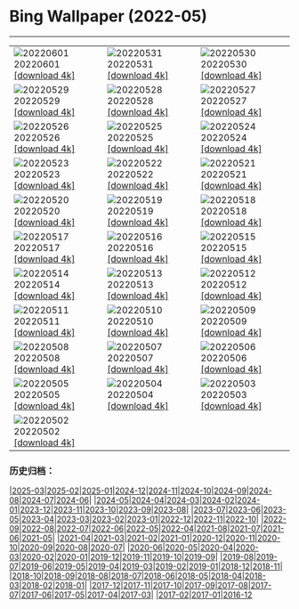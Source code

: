 # Bing Wallpaper (2022-05)
**************

<table><tr><td><img class="wallpaper" src="https://www.bing.com/th?id=OHR.ParrotDay_EN-US9824481217_1920x1080.jpg" alt="20220601"> 20220601 <a class="wallpaper_link" href="https://www.bing.com/th?id=OHR.ParrotDay_EN-US9824481217_UHD.jpg">[download 4k]</a></td><td><img class="wallpaper" src="https://www.bing.com/th?id=OHR.WW2Lincoln_EN-US6306243521_1920x1080.jpg" alt="20220531"> 20220531 <a class="wallpaper_link" href="https://www.bing.com/th?id=OHR.WW2Lincoln_EN-US6306243521_UHD.jpg">[download 4k]</a></td><td><img class="wallpaper" src="https://www.bing.com/th?id=OHR.HyaliteCreek_EN-US9700334811_1920x1080.jpg" alt="20220530"> 20220530 <a class="wallpaper_link" href="https://www.bing.com/th?id=OHR.HyaliteCreek_EN-US9700334811_UHD.jpg">[download 4k]</a></td></tr><tr><td><img class="wallpaper" src="https://www.bing.com/th?id=OHR.PurnululuNP_EN-US9646771554_1920x1080.jpg" alt="20220529"> 20220529 <a class="wallpaper_link" href="https://www.bing.com/th?id=OHR.PurnululuNP_EN-US9646771554_UHD.jpg">[download 4k]</a></td><td><img class="wallpaper" src="https://www.bing.com/th?id=OHR.MarinHeadlands_EN-US9564309974_1920x1080.jpg" alt="20220528"> 20220528 <a class="wallpaper_link" href="https://www.bing.com/th?id=OHR.MarinHeadlands_EN-US9564309974_UHD.jpg">[download 4k]</a></td><td><img class="wallpaper" src="https://www.bing.com/th?id=OHR.Monteverde_EN-US9503031199_1920x1080.jpg" alt="20220527"> 20220527 <a class="wallpaper_link" href="https://www.bing.com/th?id=OHR.Monteverde_EN-US9503031199_UHD.jpg">[download 4k]</a></td></tr><tr><td><img class="wallpaper" src="https://www.bing.com/th?id=OHR.Alhambra_EN-US9442124079_1920x1080.jpg" alt="20220526"> 20220526 <a class="wallpaper_link" href="https://www.bing.com/th?id=OHR.Alhambra_EN-US9442124079_UHD.jpg">[download 4k]</a></td><td><img class="wallpaper" src="https://www.bing.com/th?id=OHR.KornatiNP_EN-US0453245326_1920x1080.jpg" alt="20220525"> 20220525 <a class="wallpaper_link" href="https://www.bing.com/th?id=OHR.KornatiNP_EN-US0453245326_UHD.jpg">[download 4k]</a></td><td><img class="wallpaper" src="https://www.bing.com/th?id=OHR.RedBellied_EN-US7363239921_1920x1080.jpg" alt="20220524"> 20220524 <a class="wallpaper_link" href="https://www.bing.com/th?id=OHR.RedBellied_EN-US7363239921_UHD.jpg">[download 4k]</a></td></tr><tr><td><img class="wallpaper" src="https://www.bing.com/th?id=OHR.ZebraEgret_EN-US9268536963_1920x1080.jpg" alt="20220523"> 20220523 <a class="wallpaper_link" href="https://www.bing.com/th?id=OHR.ZebraEgret_EN-US9268536963_UHD.jpg">[download 4k]</a></td><td><img class="wallpaper" src="https://www.bing.com/th?id=OHR.AlbionFalls_EN-US5365811607_1920x1080.jpg" alt="20220522"> 20220522 <a class="wallpaper_link" href="https://www.bing.com/th?id=OHR.AlbionFalls_EN-US5365811607_UHD.jpg">[download 4k]</a></td><td><img class="wallpaper" src="https://www.bing.com/th?id=OHR.ApisMellifera_EN-US1549924485_1920x1080.jpg" alt="20220521"> 20220521 <a class="wallpaper_link" href="https://www.bing.com/th?id=OHR.ApisMellifera_EN-US1549924485_UHD.jpg">[download 4k]</a></td></tr><tr><td><img class="wallpaper" src="https://www.bing.com/th?id=OHR.GlassBridge_EN-US6168516510_1920x1080.jpg" alt="20220520"> 20220520 <a class="wallpaper_link" href="https://www.bing.com/th?id=OHR.GlassBridge_EN-US6168516510_UHD.jpg">[download 4k]</a></td><td><img class="wallpaper" src="https://www.bing.com/th?id=OHR.KansasPrairiefire_EN-US6008489579_1920x1080.jpg" alt="20220519"> 20220519 <a class="wallpaper_link" href="https://www.bing.com/th?id=OHR.KansasPrairiefire_EN-US6008489579_UHD.jpg">[download 4k]</a></td><td><img class="wallpaper" src="https://www.bing.com/th?id=OHR.SaltPondsMaras_EN-US5922073798_1920x1080.jpg" alt="20220518"> 20220518 <a class="wallpaper_link" href="https://www.bing.com/th?id=OHR.SaltPondsMaras_EN-US5922073798_UHD.jpg">[download 4k]</a></td></tr><tr><td><img class="wallpaper" src="https://www.bing.com/th?id=OHR.PawneeOwls_EN-US5086668928_1920x1080.jpg" alt="20220517"> 20220517 <a class="wallpaper_link" href="https://www.bing.com/th?id=OHR.PawneeOwls_EN-US5086668928_UHD.jpg">[download 4k]</a></td><td><img class="wallpaper" src="https://www.bing.com/th?id=OHR.BerninaBloodMoon_EN-US5538561384_1920x1080.jpg" alt="20220516"> 20220516 <a class="wallpaper_link" href="https://www.bing.com/th?id=OHR.BerninaBloodMoon_EN-US5538561384_UHD.jpg">[download 4k]</a></td><td><img class="wallpaper" src="https://www.bing.com/th?id=OHR.WindmillDay_EN-US5180406924_1920x1080.jpg" alt="20220515"> 20220515 <a class="wallpaper_link" href="https://www.bing.com/th?id=OHR.WindmillDay_EN-US5180406924_UHD.jpg">[download 4k]</a></td></tr><tr><td><img class="wallpaper" src="https://www.bing.com/th?id=OHR.MaasaiGiraffe_EN-US4914727610_1920x1080.jpg" alt="20220514"> 20220514 <a class="wallpaper_link" href="https://www.bing.com/th?id=OHR.MaasaiGiraffe_EN-US4914727610_UHD.jpg">[download 4k]</a></td><td><img class="wallpaper" src="https://www.bing.com/th?id=OHR.RedCross_EN-US5698722803_1920x1080.jpg" alt="20220513"> 20220513 <a class="wallpaper_link" href="https://www.bing.com/th?id=OHR.RedCross_EN-US5698722803_UHD.jpg">[download 4k]</a></td><td><img class="wallpaper" src="https://www.bing.com/th?id=OHR.OiaVillage_EN-US5240840248_1920x1080.jpg" alt="20220512"> 20220512 <a class="wallpaper_link" href="https://www.bing.com/th?id=OHR.OiaVillage_EN-US5240840248_UHD.jpg">[download 4k]</a></td></tr><tr><td><img class="wallpaper" src="https://www.bing.com/th?id=OHR.GiffordPinchot_EN-US4980175686_1920x1080.jpg" alt="20220511"> 20220511 <a class="wallpaper_link" href="https://www.bing.com/th?id=OHR.GiffordPinchot_EN-US4980175686_UHD.jpg">[download 4k]</a></td><td><img class="wallpaper" src="https://www.bing.com/th?id=OHR.GoremeNationalPark_EN-US4875441908_1920x1080.jpg" alt="20220510"> 20220510 <a class="wallpaper_link" href="https://www.bing.com/th?id=OHR.GoremeNationalPark_EN-US4875441908_UHD.jpg">[download 4k]</a></td><td><img class="wallpaper" src="https://www.bing.com/th?id=OHR.MomJoey_EN-US7006938352_1920x1080.jpg" alt="20220509"> 20220509 <a class="wallpaper_link" href="https://www.bing.com/th?id=OHR.MomJoey_EN-US7006938352_UHD.jpg">[download 4k]</a></td></tr><tr><td><img class="wallpaper" src="https://www.bing.com/th?id=OHR.SwedishAntenna_EN-US4697496933_1920x1080.jpg" alt="20220508"> 20220508 <a class="wallpaper_link" href="https://www.bing.com/th?id=OHR.SwedishAntenna_EN-US4697496933_UHD.jpg">[download 4k]</a></td><td><img class="wallpaper" src="https://www.bing.com/th?id=OHR.HertfordshireBluebells_EN-US4578338154_1920x1080.jpg" alt="20220507"> 20220507 <a class="wallpaper_link" href="https://www.bing.com/th?id=OHR.HertfordshireBluebells_EN-US4578338154_UHD.jpg">[download 4k]</a></td><td><img class="wallpaper" src="https://www.bing.com/th?id=OHR.JaliscoAgave_EN-US2800710188_1920x1080.jpg" alt="20220506"> 20220506 <a class="wallpaper_link" href="https://www.bing.com/th?id=OHR.JaliscoAgave_EN-US2800710188_UHD.jpg">[download 4k]</a></td></tr><tr><td><img class="wallpaper" src="https://www.bing.com/th?id=OHR.WadiRum_EN-US2725530460_1920x1080.jpg" alt="20220505"> 20220505 <a class="wallpaper_link" href="https://www.bing.com/th?id=OHR.WadiRum_EN-US2725530460_UHD.jpg">[download 4k]</a></td><td><img class="wallpaper" src="https://www.bing.com/th?id=OHR.DuckHen_EN-US2672519159_1920x1080.jpg" alt="20220504"> 20220504 <a class="wallpaper_link" href="https://www.bing.com/th?id=OHR.DuckHen_EN-US2672519159_UHD.jpg">[download 4k]</a></td><td><img class="wallpaper" src="https://www.bing.com/th?id=OHR.TravertineTurkey_EN-US2604407895_1920x1080.jpg" alt="20220503"> 20220503 <a class="wallpaper_link" href="https://www.bing.com/th?id=OHR.TravertineTurkey_EN-US2604407895_UHD.jpg">[download 4k]</a></td></tr><tr><td><img class="wallpaper" src="https://www.bing.com/th?id=OHR.LeiDay_EN-US2557797109_1920x1080.jpg" alt="20220502"> 20220502 <a class="wallpaper_link" href="https://www.bing.com/th?id=OHR.LeiDay_EN-US2557797109_UHD.jpg">[download 4k]</a></td><td></td><td></td></tr></table>

### 历史归档：

|[2025-03](/../2025-03/2025-03.md)|[2025-02](/../2025-02/2025-02.md)|[2025-01](/../2025-01/2025-01.md)|[2024-12](/../2024-12/2024-12.md)|[2024-11](/../2024-11/2024-11.md)|[2024-10](/../2024-10/2024-10.md)|[2024-09](/../2024-09/2024-09.md)|[2024-08](/../2024-08/2024-08.md)|[2024-07](/../2024-07/2024-07.md)|[2024-06](/../2024-06/2024-06.md)|
|[2024-05](/../2024-05/2024-05.md)|[2024-04](/../2024-04/2024-04.md)|[2024-03](/../2024-03/2024-03.md)|[2024-02](/../2024-02/2024-02.md)|[2024-01](/../2024-01/2024-01.md)|[2023-12](/../2023-12/2023-12.md)|[2023-11](/../2023-11/2023-11.md)|[2023-10](/../2023-10/2023-10.md)|[2023-09](/../2023-09/2023-09.md)|[2023-08](/../2023-08/2023-08.md)|
|[2023-07](/../2023-07/2023-07.md)|[2023-06](/../2023-06/2023-06.md)|[2023-05](/../2023-05/2023-05.md)|[2023-04](/../2023-04/2023-04.md)|[2023-03](/../2023-03/2023-03.md)|[2023-02](/../2023-02/2023-02.md)|[2023-01](/../2023-01/2023-01.md)|[2022-12](/../2022-12/2022-12.md)|[2022-11](/../2022-11/2022-11.md)|[2022-10](/../2022-10/2022-10.md)|
|[2022-09](/../2022-09/2022-09.md)|[2022-08](/../2022-08/2022-08.md)|[2022-07](/../2022-07/2022-07.md)|[2022-06](/../2022-06/2022-06.md)|[2022-05](/2022-05.md)|[2022-04](/../2022-04/2022-04.md)|[2021-08](/../2021-08/2021-08.md)|[2021-07](/../2021-07/2021-07.md)|[2021-06](/../2021-06/2021-06.md)|[2021-05](/../2021-05/2021-05.md)|
|[2021-04](/../2021-04/2021-04.md)|[2021-03](/../2021-03/2021-03.md)|[2021-02](/../2021-02/2021-02.md)|[2021-01](/../2021-01/2021-01.md)|[2020-12](/../2020-12/2020-12.md)|[2020-11](/../2020-11/2020-11.md)|[2020-10](/../2020-10/2020-10.md)|[2020-09](/../2020-09/2020-09.md)|[2020-08](/../2020-08/2020-08.md)|[2020-07](/../2020-07/2020-07.md)|
|[2020-06](/../2020-06/2020-06.md)|[2020-05](/../2020-05/2020-05.md)|[2020-04](/../2020-04/2020-04.md)|[2020-03](/../2020-03/2020-03.md)|[2020-02](/../2020-02/2020-02.md)|[2020-01](/../2020-01/2020-01.md)|[2019-12](/../2019-12/2019-12.md)|[2019-11](/../2019-11/2019-11.md)|[2019-10](/../2019-10/2019-10.md)|[2019-09](/../2019-09/2019-09.md)|
|[2019-08](/../2019-08/2019-08.md)|[2019-07](/../2019-07/2019-07.md)|[2019-06](/../2019-06/2019-06.md)|[2019-05](/../2019-05/2019-05.md)|[2019-04](/../2019-04/2019-04.md)|[2019-03](/../2019-03/2019-03.md)|[2019-02](/../2019-02/2019-02.md)|[2019-01](/../2019-01/2019-01.md)|[2018-12](/../2018-12/2018-12.md)|[2018-11](/../2018-11/2018-11.md)|
|[2018-10](/../2018-10/2018-10.md)|[2018-09](/../2018-09/2018-09.md)|[2018-08](/../2018-08/2018-08.md)|[2018-07](/../2018-07/2018-07.md)|[2018-06](/../2018-06/2018-06.md)|[2018-05](/../2018-05/2018-05.md)|[2018-04](/../2018-04/2018-04.md)|[2018-03](/../2018-03/2018-03.md)|[2018-02](/../2018-02/2018-02.md)|[2018-01](/../2018-01/2018-01.md)|
|[2017-12](/../2017-12/2017-12.md)|[2017-11](/../2017-11/2017-11.md)|[2017-10](/../2017-10/2017-10.md)|[2017-09](/../2017-09/2017-09.md)|[2017-08](/../2017-08/2017-08.md)|[2017-07](/../2017-07/2017-07.md)|[2017-06](/../2017-06/2017-06.md)|[2017-05](/../2017-05/2017-05.md)|[2017-04](/../2017-04/2017-04.md)|[2017-03](/../2017-03/2017-03.md)|
|[2017-02](/../2017-02/2017-02.md)|[2017-01](/../2017-01/2017-01.md)|[2016-12](/../2016-12/2016-12.md)